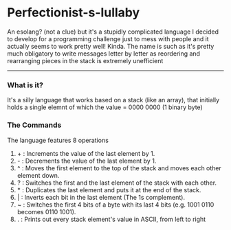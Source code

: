# Perfectionist-s-lullaby
An esolang? (not a clue) but it's a stupidly complicated language I decided to develop for a programming challenge just to mess with people and it actually seems to work pretty well! Kinda. The name is such as it's pretty much obligatory to write messages letter by letter as reordering and rearranging pieces in the stack is extremely unefficient


------
### What is it?
It's a silly language that works based on a stack (like an array), that initially holds a single elemnt of which the value = 0000 0000 (1 binary byte)

### The Commands
The language features 8 operations
1. \+ :  Increments the value of the last element by 1.
2. \- :  Decrements the value of the last element by 1.
3. ^ :  Moves the first element to the top of the stack and moves each other element down.
4. ? :  Switches the first and the last element of the stack with each other.
5. \* :  Duplicates the last element and puts it at the end of the stack.
6. | :  Inverts each bit in the last element (The 1s complement).
7. ~ :  Switches the first 4 bits of a byte with its last 4 bits (e.g. 1001 0110 becomes 0110 1001).
8. . :  Prints out every stack element's value in ASCII, from left to right
